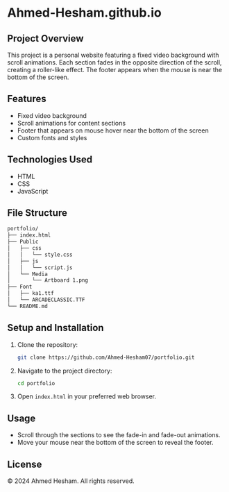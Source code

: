 # Ahmed-Hesham.github.io

## Project Overview

This project is a personal website featuring a fixed video background with scroll animations. Each section fades in the opposite direction of the scroll, creating a roller-like effect. The footer appears when the mouse is near the bottom of the screen.

## Features

- Fixed video background
- Scroll animations for content sections
- Footer that appears on mouse hover near the bottom of the screen
- Custom fonts and styles

## Technologies Used

- HTML
- CSS
- JavaScript

## File Structure
```bash
portfolio/
├── index.html
├── Public
│   ├── css
│   │   └── style.css
│   ├── js
│   │   └── script.js
│   └── Media
│       └── Artboard 1.png
├── Font
│   ├── ka1.ttf
│   └── ARCADECLASSIC.TTF
└── README.md
```

## Setup and Installation

1. Clone the repository:
    ```sh
    git clone https://github.com/Ahmed-Hesham07/portfolio.git
    ```
2. Navigate to the project directory:
    ```sh
    cd portfolio
    ```
3. Open `index.html` in your preferred web browser.

## Usage

- Scroll through the sections to see the fade-in and fade-out animations.
- Move your mouse near the bottom of the screen to reveal the footer.

## License

© 2024 Ahmed Hesham. All rights reserved.